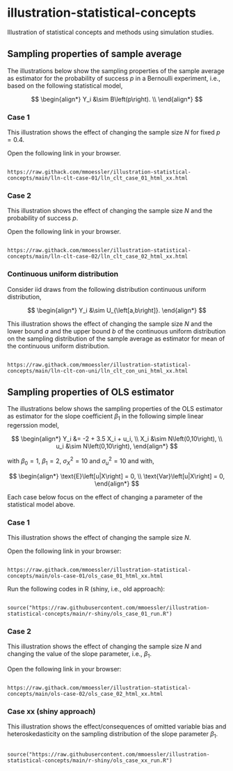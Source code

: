 # illustration-statistical-concepts

Illustration of statistical concepts and methods using simulation studies.

## Sampling properties of sample average

The illustrations below show the sampling properties of the sample average as estimator for the probability of success $p$ in a Bernoulli experiment, i.e., based on the following statistical model,

$$
\begin{align*}
Y_i &\sim B\left(p\right). \\
\end{align*}
$$

### Case 1

This illustration shows the effect of changing the sample size $N$ for fixed $p=0.4$.

Open the following link in your browser.

```

https://raw.githack.com/mmoessler/illustration-statistical-concepts/main/lln-clt-case-01/lln_clt_case_01_html_xx.html

```

### Case 2

This illustration shows the effect of changing the sample size $N$ and the probability of success $p$.

Open the following link in your browser.

```

https://raw.githack.com/mmoessler/illustration-statistical-concepts/main/lln-clt-case-02/lln_clt_case_02_html_xx.html

```

### Continuous uniform distribution

Consider iid draws from the following distribution continuous uniform distribution,

$$
\begin{align*}
Y_i &\sim U_{\left[a,b\right]}.
\end{align*}
$$

This illustration shows the effect of changing the sample size $N$ and the lower bound $a$ and the upper bound $b$ of the continuous uniform distribution on the sampling distribution of the sample average as estimator for mean of the continuous uniform distribution.

```

https://raw.githack.com/mmoessler/illustration-statistical-concepts/main/lln-clt-con-uni/lln_clt_con_uni_html_xx.html

```

## Sampling properties of OLS estimator

The illustrations below shows the sampling properties of the OLS estimator as estimator for the slope coefficient $\beta_1$ in the following simple linear regerssion model,

$$
\begin{align*}
Y_i &= -2 + 3.5 X_i + u_i, \\
X_i &\sim N\left(0,10\right), \\
u_i &\sim N\left(0,10\right),
\end{align*}
$$

with $\beta_0 = 1$, $\beta_1 = 2$, $\sigma_X^2 = 10$ and $\sigma_u^2 = 10$ and with,

$$
\begin{align*}
\text{E}\left[u|X\right] = 0, \\
\text{Var}\left[u|X\right] = 0,
\end{align*}
$$

Each case below focus on the effect of changing a parameter of the statistical model above.

### Case 1

This illustration shows the effect of changing the sample size $N$.

Open the following link in your browser:

```

https://raw.githack.com/mmoessler/illustration-statistical-concepts/main/ols-case-01/ols_case_01_html_xx.html

```

Run the following codes in R (shiny, i.e., old approach):

```

source("https://raw.githubusercontent.com/mmoessler/illustration-statistical-concepts/main/r-shiny/ols_case_01_run.R")

```

### Case 2

This illustration shows the effect of changing the sample size $N$ and changing the value of the slope parameter, i.e., $\beta_1$.

Open the following link in your browser:

```

https://raw.githack.com/mmoessler/illustration-statistical-concepts/main/ols-case-02/ols_case_02_html_xx.html

```

<!--

### Case 3

This illustration shows the effect of changing the sample size $N$ and changing the variance of $u$, i.e., $\sigma_u^2$.

### Case 4

This illustration shows the effect of changing the sample size $N$ and changing the variance of $X$, i.e., $\sigma_X^2$.

Run the following codes in R (old approach):

```

source("https://raw.githubusercontent.com/mmoessler/illustration-statistical-concepts/main/r-shiny/ols_case_02_run.R")

```

### Case 4

This illustration shows the effect of ..., i.e., of omitted variable bias (OVB).

Run the following codes in R (old approach):

```

source("https://raw.githubusercontent.com/mmoessler/illustration-statistical-concepts/main/r-shiny/ols_case_03_run.R")

```

-->

### Case xx (shiny approach)

This illustration shows the effect/consequences of omitted variable bias and heteroskedasticity on the sampling distribution of the slope parameter $\beta_1$.

```

source("https://raw.githubusercontent.com/mmoessler/illustration-statistical-concepts/main/r-shiny/ols_case_xx_run.R")

```
